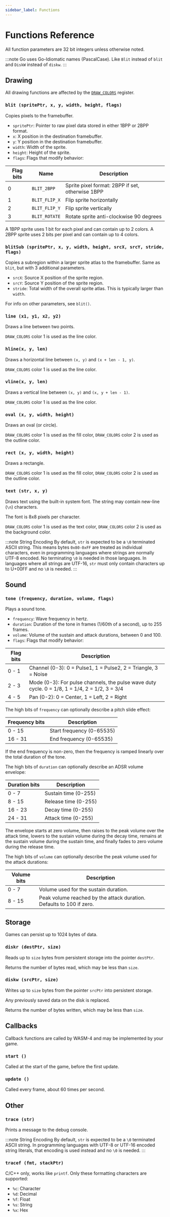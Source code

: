 ```yaml
---
sidebar_label: Functions
---
```


# Functions Reference

All function parameters are 32 bit integers unless otherwise noted.

:::note
Go uses Go-Idiomatic names (PascalCase). Like `Blit` instead of `blit` and `DiskW` instead of `diskw`.
:::

## Drawing

All drawing functions are affected by the [`DRAW_COLORS`](memory#draw_colors) register.

### `blit (spritePtr, x, y, width, height, flags)`

Copies pixels to the framebuffer.

* `spritePtr`: Pointer to raw pixel data stored in either 1BPP or 2BPP format.
* `x`: X position in the destination framebuffer.
* `y`: Y position in the destination framebuffer.
* `width`: Width of the sprite.
* `height`: Height of the sprite.
* `flags`: Flags that modify behavior:

| Flag bits | Name          | Description                                      |
| ---       | ---           | ---                                              |
| 0         | `BLIT_2BPP`   | Sprite pixel format: 2BPP if set, otherwise 1BPP |
| 1         | `BLIT_FLIP_X` | Flip sprite horizontally                         |
| 2         | `BLIT_FLIP_Y` | Flip sprite vertically                           |
| 3         | `BLIT_ROTATE` | Rotate sprite anti-clockwise 90 degrees          |

A 1BPP sprite uses 1 bit for each pixel and can contain up to 2 colors. A 2BPP sprite uses 2 bits per
pixel and can contain up to 4 colors.

### `blitSub (spritePtr, x, y, width, height, srcX, srcY, stride, flags)`

Copies a subregion within a larger sprite atlas to the framebuffer. Same as `blit`, but with 3
additional parameters.

* `srcX`: Source X position of the sprite region.
* `srcY`: Source Y position of the sprite region.
* `stride`: Total width of the overall sprite atlas. This is typically larger than `width`.

For info on other parameters, see `blit()`.

### `line (x1, y1, x2, y2)`

Draws a line between two points.

`DRAW_COLORS` color 1 is used as the line color.

### `hline(x, y, len)`

Draws a horizontal line between `(x, y)` and `(x + len - 1, y)`.

`DRAW_COLORS` color 1 is used as the line color.

### `vline(x, y, len)`

Draws a vertical line between `(x, y)` and `(x, y + len - 1)`.

`DRAW_COLORS` color 1 is used as the line color.

### `oval (x, y, width, height)`

Draws an oval (or circle).

`DRAW_COLORS` color 1 is used as the fill color, `DRAW_COLORS` color 2 is used as the outline color.

### `rect (x, y, width, height)`

Draws a rectangle.

`DRAW_COLORS` color 1 is used as the fill color, `DRAW_COLORS` color 2 is used as the outline color.

### `text (str, x, y)`

Draws text using the built-in system font. The string may contain new-line (`\n`) characters.

The font is 8x8 pixels per character.

`DRAW_COLORS` color 1 is used as the text color, `DRAW_COLORS` color 2 is used as the background color.

:::note String Encoding
By default, `str` is expected to be a `\0` terminated ASCII string.
This means bytes `0x80-0xFF` are treated as individual characters, even in programming languages where strings are normally UTF-8 encoded.
No terminating `\0` is needed in those languages.
In languages where all strings are UTF-16, `str` must only contain characters up to U+00FF and no `\0` is needed.
:::

## Sound

### `tone (frequency, duration, volume, flags)`

Plays a sound tone.

* `frequency`: Wave frequency in hertz.
* `duration`: Duration of the tone in frames (1/60th of a second), up to 255 frames.
* `volume`: Volume of the sustain and attack durations, between 0 and 100.
* `flags`: Flags that modify behavior:

| Flag bits | Description                                                                                   |
| ---       | ---                                                                                           |
| 0 - 1     | Channel (0-3): 0 = Pulse1, 1 = Pulse2, 2 = Triangle, 3 = Noise                                |
| 2 - 3     | Mode (0-3): For pulse channels, the pulse wave duty cycle. 0 = 1/8, 1 = 1/4, 2 = 1/2, 3 = 3/4 |
| 4 - 5     | Pan (0-2): 0 = Center, 1 = Left, 2 = Right                                                    |

The high bits of `frequency` can optionally describe a pitch slide effect:

| Frequency bits | Description               |
| ---            | ---                       |
| 0 - 15         | Start frequency (0-65535) |
| 16 - 31        | End frequency (0-65535)   |

If the end frequency is non-zero, then the frequency is ramped linearly over the total duration of the tone.

The high bits of `duration` can optionally describe an ADSR volume envelope:

| Duration bits | Description          |
| ---           | ---                  |
| 0 - 7         | Sustain time (0-255) |
| 8 - 15        | Release time (0-255) |
| 16 - 23       | Decay time (0-255)   |
| 24 - 31       | Attack time (0-255)  |

The envelope starts at zero volume, then raises to the peak volume over the attack time, lowers to
the sustain volume during the decay time, remains at the sustain volume during the sustain time, and
finally fades to zero volume during the release time.

The high bits of `volume` can optionally describe the peak volume used for the attack durations:

| Volume bits | Description                                                           |
| ---         | ---                                                                   |
| 0 - 7       | Volume used for the sustain duration.                                 |
| 8 - 15      | Peak volume reached by the attack duration. Defaults to 100 if zero.  |

## Storage

Games can persist up to 1024 bytes of data.

### `diskr (destPtr, size)`

Reads up to `size` bytes from persistent storage into the pointer `destPtr`.

Returns the number of bytes read, which may be less than `size`.

### `diskw (srcPtr, size)`

Writes up to `size` bytes from the pointer `srcPtr` into persistent storage.

Any previously saved data on the disk is replaced.

Returns the number of bytes written, which may be less than `size`.

## Callbacks

Callback functions are called by WASM-4 and may be implemented by your game.

### `start ()`

Called at the start of the game, before the first update.

### `update ()`

Called every frame, about 60 times per second.

## Other

### `trace (str)`

Prints a message to the debug console.

:::note String Encoding
By default, `str` is expected to be a `\0` terminated ASCII string.
In programming languages with UTF-8 or UTF-16 encoded string literals,
that encoding is used instead and no `\0` is needed.
:::

### `tracef (fmt, stackPtr)`

C/C++ only, works like `printf`. Only these formatting characters are supported:

* `%c`: Character
* `%d`: Decimal
* `%f`: Float
* `%s`: String
* `%x`: Hex

